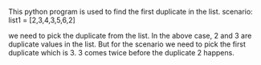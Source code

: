 This python program is used to find the first duplicate in the list.
scenario:
list1 = [2,3,4,3,5,6,2]

we need to pick the duplicate from the list. In the above case, 2 and 3 are duplicate values in the list.
But for the scenario we need to pick the first duplicate which is 3. 3 comes twice before the duplicate 2 happens. 
